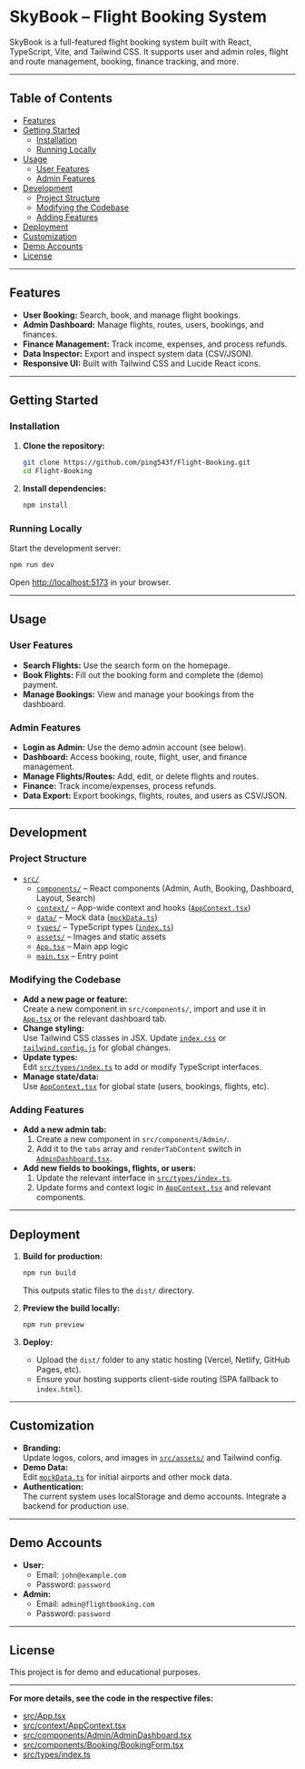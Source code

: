 # SkyBook – Flight Booking System

SkyBook is a full-featured flight booking system built with React, TypeScript, Vite, and Tailwind CSS. It supports user and admin roles, flight and route management, booking, finance tracking, and more.

---

## Table of Contents

- [Features](#features)
- [Getting Started](#getting-started)
  - [Installation](#installation)
  - [Running Locally](#running-locally)
- [Usage](#usage)
  - [User Features](#user-features)
  - [Admin Features](#admin-features)
- [Development](#development)
  - [Project Structure](#project-structure)
  - [Modifying the Codebase](#modifying-the-codebase)
  - [Adding Features](#adding-features)
- [Deployment](#deployment)
- [Customization](#customization)
- [Demo Accounts](#demo-accounts)
- [License](#license)

---

## Features

- **User Booking:** Search, book, and manage flight bookings.
- **Admin Dashboard:** Manage flights, routes, users, bookings, and finances.
- **Finance Management:** Track income, expenses, and process refunds.
- **Data Inspector:** Export and inspect system data (CSV/JSON).
- **Responsive UI:** Built with Tailwind CSS and Lucide React icons.

---

## Getting Started

### Installation

1. **Clone the repository:**
   ```sh
   git clone https://github.com/ping543f/Flight-Booking.git
   cd Flight-Booking
   ```

2. **Install dependencies:**
   ```sh
   npm install
   ```

### Running Locally

Start the development server:

```sh
npm run dev
```

Open [http://localhost:5173](http://localhost:5173) in your browser.

---

## Usage

### User Features

- **Search Flights:** Use the search form on the homepage.
- **Book Flights:** Fill out the booking form and complete the (demo) payment.
- **Manage Bookings:** View and manage your bookings from the dashboard.

### Admin Features

- **Login as Admin:** Use the demo admin account (see below).
- **Dashboard:** Access booking, route, flight, user, and finance management.
- **Manage Flights/Routes:** Add, edit, or delete flights and routes.
- **Finance:** Track income/expenses, process refunds.
- **Data Export:** Export bookings, flights, routes, and users as CSV/JSON.

---

## Development

### Project Structure

- [`src/`](src/)
  - [`components/`](src/components/) – React components (Admin, Auth, Booking, Dashboard, Layout, Search)
  - [`context/`](src/context/) – App-wide context and hooks ([`AppContext.tsx`](src/context/AppContext.tsx))
  - [`data/`](src/data/) – Mock data ([`mockData.ts`](src/data/mockData.ts))
  - [`types/`](src/types/) – TypeScript types ([`index.ts`](src/types/index.ts))
  - [`assets/`](src/assets/) – Images and static assets
  - [`App.tsx`](src/App.tsx) – Main app logic
  - [`main.tsx`](src/main.tsx) – Entry point

### Modifying the Codebase

- **Add a new page or feature:**  
  Create a new component in `src/components/`, import and use it in [`App.tsx`](src/App.tsx) or the relevant dashboard tab.
- **Change styling:**  
  Use Tailwind CSS classes in JSX. Update [`index.css`](src/index.css) or [`tailwind.config.js`](tailwind.config.js) for global changes.
- **Update types:**  
  Edit [`src/types/index.ts`](src/types/index.ts) to add or modify TypeScript interfaces.
- **Manage state/data:**  
  Use [`AppContext.tsx`](src/context/AppContext.tsx) for global state (users, bookings, flights, etc).

### Adding Features

- **Add a new admin tab:**  
  1. Create a new component in `src/components/Admin/`.
  2. Add it to the `tabs` array and `renderTabContent` switch in [`AdminDashboard.tsx`](src/components/Admin/AdminDashboard.tsx).
- **Add new fields to bookings, flights, or users:**  
  1. Update the relevant interface in [`src/types/index.ts`](src/types/index.ts).
  2. Update forms and context logic in [`AppContext.tsx`](src/context/AppContext.tsx) and relevant components.

---

## Deployment

1. **Build for production:**
   ```sh
   npm run build
   ```
   This outputs static files to the `dist/` directory.

2. **Preview the build locally:**
   ```sh
   npm run preview
   ```

3. **Deploy:**
   - Upload the `dist/` folder to any static hosting (Vercel, Netlify, GitHub Pages, etc).
   - Ensure your hosting supports client-side routing (SPA fallback to `index.html`).

---

## Customization

- **Branding:**  
  Update logos, colors, and images in [`src/assets/`](src/assets/) and Tailwind config.
- **Demo Data:**  
  Edit [`mockData.ts`](src/data/mockData.ts) for initial airports and other mock data.
- **Authentication:**  
  The current system uses localStorage and demo accounts. Integrate a backend for production use.

---

## Demo Accounts

- **User:**  
  - Email: `john@example.com`  
  - Password: `password`
- **Admin:**  
  - Email: `admin@flightbooking.com`  
  - Password: `password`

---

## License

This project is for demo and educational purposes.

---

**For more details, see the code in the respective files:**

- [src/App.tsx](src/App.tsx)
- [src/context/AppContext.tsx](src/context/AppContext.tsx)
- [src/components/Admin/AdminDashboard.tsx](src/components/Admin/AdminDashboard.tsx)
- [src/components/Booking/BookingForm.tsx](src/components/Booking/BookingForm.tsx)
- [src/types/index.ts](src/types/index.ts)
